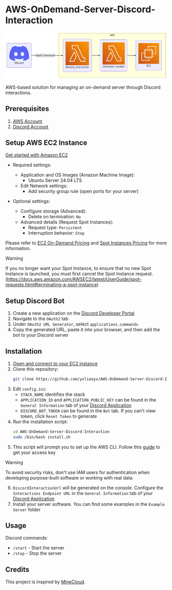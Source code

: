 # AWS-OnDemand-Server-Discord-Interaction

![AWS-OnDemand-Server-Discord-Interaction](/AWS-OnDemand-Server-Discord-Interaction.png)

AWS-based solution for managing an on-demand server through Discord interactions.

## Prerequisites

1. [AWS Account](https://aws.amazon.com/)
2. [Discord Account](https://discord.com/)

## Setup AWS EC2 Instance

[Get started with Amazon EC2](https://docs.aws.amazon.com/AWSEC2/latest/UserGuide/EC2_GetStarted.html)

* Required settings:
    * Application and OS Images (Amazon Machine Image):
        * Ubuntu Server 24.04 LTS
    * Edit Network settings:
        * Add security group rule (open ports for your server)

* Optional settings:
    * Configure storage (Advanced):
        * Delete on termination: `No`
    * Advanced details (Request Spot Instances):
        * Request type: `Persistent`
        * Interruption behavior: `Stop`

Please refer to [EC2 On-Demand Pricing](https://aws.amazon.com/tw/ec2/pricing/on-demand/)
and [Spot Instances Pricing](https://aws.amazon.com/tw/ec2/spot/pricing/) for more information.

> [!WARNING]
> If you no longer want your Spot Instance, to ensure that no new Spot Instance is launched, you must first cancel the
> Spot Instance request.
> (https://docs.aws.amazon.com/AWSEC2/latest/UserGuide/spot-requests.html#terminating-a-spot-instance)

## Setup Discord Bot

1. Create a new application on the [Discord Developer Portal](https://discord.com/developers/applications)
2. Navigate to the `OAuth2` tab
3. Under `OAuth2 URL Generator`, select `applications.commands`
4. Copy the generated URL, paste it into your browser, and then add the bot to your Discord server

## Installation

1. [Open and connect to your EC2 instance](https://console.aws.amazon.com/ec2/home?#Instances)
2. Clone this repository:
    ```bash
    git clone https://github.com/yxliaoyx/AWS-OnDemand-Server-Discord-Interaction.git
    ```
3. Edit `config.ini`:
    * `STACK_NAME` identifies the stack
    * `APPLICATION_ID` and `APPLICATION_PUBLIC_KEY` can be found in the `General Information` tab of
      your [Discord Application](https://discord.com/developers/applications)
    * `DISCORD_BOT_TOKEN` can be found in the `Bot` tab. If you can't view token, click `Reset Token` to generate
4. Run the installation script:
    ```bash
    cd AWS-OnDemand-Server-Discord-Interaction
    sudo /bin/bash install.sh
    ```
5. This script will prompt you to set up the AWS CLI. Follow
   this [guide](https://docs.aws.amazon.com/cli/latest/userguide/cli-authentication-user.html) to get your access key

> [!WARNING]
> To avoid security risks, don't use IAM users for authentication when developing purpose-built software or working with
> real data

6. `DiscordInteractionUrl` will be generated on the console. Configure the `Interactions Endpoint URL` in
   the `General Information` tab of your [Discord Application](https://discord.com/developers/applications)
7. Install your server software. You can find some examples in the `Example Server` folder

## Usage

Discord commands:

* `/start` - Start the server
* `/stop` - Stop the server

## Credits

This project is inspired by [MineCloud](https://github.com/VeriorPies/MineCloud).
